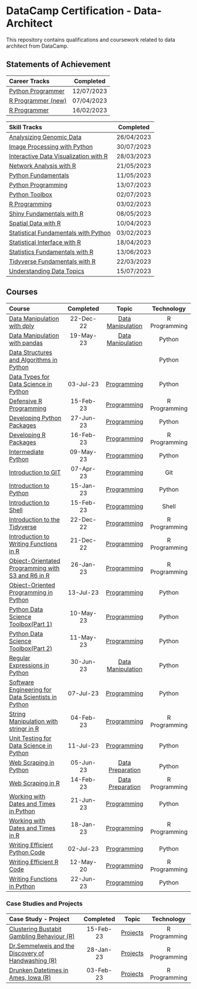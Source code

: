 # DataCamp Certification - Data-Architect
 
This repository contains qualifications and coursework related to data architect from DataCamp.


## Statements of Achievement

|                                                      Career Tracks                                                      | Completed  |
| :---------------------------------------------------------------------------------------------------------------------- | :--------: |
| [Python Programmer](https://github.com/Katsuvest/Data-Architect/blob/master/20230712_Python_Programmer-SOA.pdf)    | 12/07/2023 |
| [R Programmer (new)](https://github.com/Katsuvest/Data-Architect/blob/master/20230407_R_Programmer_(new)-SOA.pdf)  | 07/04/2023 |
| [R Programmer](https://github.com/Katsuvest/Data-Architect/blob/master/20230216_R_Programmer-SOA.pdf)              | 16/02/2023 |


|                                                                        Skill Tracks                                                                         | Completed  |
| :---------------------------------------------------------------------------------------------------------------------------------------------------------- | :--------: |
| [Analysizing Genomic Data](https://github.com/Katsuvest/Data-Architect/blob/master/20230426_Analyzing_Genomic_Data_in_R-SOA.pdf)                       | 26/04/2023 |
| [Image Processing with Python](https://github.com/Katsuvest/Data-Architect/blob/master/20230730_Image_Processing_with_Python-SOA.pdf)                  | 30/07/2023 |
| [Interactive Data Visualization with R](https://github.com/Katsuvest/Data-Architect/blob/master/20230328_Interactive_Data_Visualization_in_R-SOA.pdf)  | 28/03/2023 |
| [Network Analysis with R](https://github.com/Katsuvest/Data-Architect/blob/master/20230421_Network_Analysis_with_R-SOA.pdf)                            | 21/05/2023 |
| [Python Fundamentals](https://github.com/Katsuvest/Data-Architect/blob/master/20230511_Python_Fundamentals-SOA.pdf)                                    | 11/05/2023 |
| [Python Programming](https://github.com/Katsuvest/Data-Architect/blob/master/20230713_Python_Programming-SOA.pdf)                                      | 13/07/2023 |
| [Python Toolbox](https://github.com/Katsuvest/Data-Architect/blob/master/20230702_Python_Toolbox-SOA.pdf)                                              | 02/07/2023 |
| [R Programming](https://github.com/Katsuvest/Data-Architect/blob/master/20230203_R_Programming-SOA.pdf)                                                | 03/02/2023 |
| [Shiny Fundamentals with R](https://github.com/Katsuvest/Data-Architect/blob/master/20230508_Shiny_Fundamentals_with_R-SOA.pdf)                        | 08/05/2023 |
| [Spatial Data with R](https://github.com/Katsuvest/Data-Architect/blob/master/20230410_Spactial_Data_with_R-SOA.pdf)                                   | 10/04/2023 |
| [Statistical Fundamentals with Python](https://github.com/Katsuvest/Data-Architect/blob/master/20230203_Statistics_Fundamentals_with_R-SOA.pdf)        | 03/02/2023 |
| [Statistical Interface with R](https://github.com/Katsuvest/Data-Architect/blob/master/20230418_Statistical_Inference_with_R-SOA.pdf)                  | 18/04/2023 |
| [Statistics Fundamentals with R](https://github.com/Katsuvest/Data-Architect/blob/master/20230613_Statistical_Fundamentals_with_Python-SOA.pdf)        | 13/06/2023 |
| [Tidyverse Fundamentals with R](https://github.com/Katsuvest/Data-Architect/blob/master/20230322_Tidyverse_Fundamentals_with_R-SOA.pdf)                | 22/03/2023 |
| [Understanding Data Topics](https://github.com/Katsuvest/Data-Architect/blob/master/20230715_Understanding_Data_Topics-SOA.pdf)                        | 15/07/2023 |

## Courses

|                                                                                                                  Course                                                                                                                   | Completed |                                       Topic                                       |   Technology   |
| :---------------------------------------------------------------------------------------------------------------------------------------------------------------------------------------------------------------------------------------- | :-------: | :-------------------------------------------------------------------------------: | :------------: |
| [Data Manipulation with dply](https://github.com/Katsuvest/Data-Manipulation/blob/master/Data_Manipulation_with_dply/20221222_Data_Manipulation_with_dplyr-certificate.pdf)                                                               | 22-Dec-22 |  [Data Manipulation](https://github.com/Katsuvest/Data-Manipulation/blob/master/) |  R Programming |
| [Data Manipulation with pandas](https://github.com/Katsuvest/Data-Manipulation/blob/master/Data_Manipulation_with_pandas/20230519_Data_Manipulation_with_pandas_certificate.pdf)                                                          | 19-May-23 |  [Data Manipulation](https://github.com/Katsuvest/Data-Manipulation/blob/master/) |     Python     |
| [Data Structures and Algorithms in Python](https://github.com/Katsuvest/Programming/blob/master/Data_Structures_and_Algorithms_in_Python/)                                                                                                |           |                                                                                   |     Python     |
| [Data Types for Data Science in Python](https://github.com/Katsuvest/Programming/blob/master/Data_Types_for_Data_Science_in_Python/20230703_Data_Types_for_Data_Science_in_Python_certificate.pdf)                                        | 03-Jul-23 |        [Programming](https://github.com/Katsuvest/Programming/blob/master/)       |     Python     |
| [Defensive R Programming](https://github.com/Katsuvest/Programming/blob/master/Defensive_R_Programming/20230215_Defensive_R_Programming-certificate.pdf)                                                                                  | 15-Feb-23 |        [Programming](https://github.com/Katsuvest/Programming/blob/master/)       |  R Programming |
| [Developing Python Packages](https://github.com/Katsuvest/Programming/blob/master/Developing_Python_Packages/20230627_Developing_Python_Packages_certificate.pdf)                                                                         | 27-Jun-23 |        [Programming](https://github.com/Katsuvest/Programming/blob/master/)       |     Python     |
| [Developing R Packages](https://github.com/Katsuvest/Programming/blob/master/Developing_R_Packages/20230216_Developing_R_Packages-certificate.pdf)                                                                                        | 16-Feb-23 |        [Programming](https://github.com/Katsuvest/Programming/blob/master/)       |  R Programming |
| [Intermediate Python](https://github.com/Katsuvest/Programming/blob/master/Intermediate_Python/20230510_Intermediate_Python_certificate.pdf)                                                                                              | 09-May-23 |        [Programming](https://github.com/Katsuvest/Programming/blob/master/)       |     Python     |
| [Introduction to GIT](https://github.com/Katsuvest/Programming/blob/master/Introduction_to_GIT/20230407_Introduction_to_Git-certificate.pdf)                                                                                              | 07-Apr-23 |        [Programming](https://github.com/Katsuvest/Programming/blob/master/)       |       Git      |
| [Introduction to Python](https://github.com/Katsuvest/Programming/blob/master/Introduction_to_Python/20230115_Introduction_to_Python_certificate.pdf)                                                                                     | 15-Jan-23 |        [Programming](https://github.com/Katsuvest/Programming/blob/master/)       |     Python     |
| [Introduction to Shell](https://github.com/Katsuvest/Programming/blob/master/Introduction_to_Shell/20230215_Introduction_to_Shell-certificate.pdf)                                                                                        | 15-Feb-23 |        [Programming](https://github.com/Katsuvest/Programming/blob/master/)       |      Shell     |
| [Introduction to the Tidyverse](https://github.com/Katsuvest/Programming/blob/master/Introduction_to_the_Tidyverse/20221222_Introduction_to_the_Tidyverse-certificate.pdf)                                                                | 22-Dec-22 |        [Programming](https://github.com/Katsuvest/Programming/blob/master/)       |  R Programming |
| [Introduction to Writing Functions in R](https://github.com/Katsuvest/Programming/blob/master/Introduction_to_Writing_Functions_in_R/20221221_Introduction_to_Writing_Functions_in_R-certificate.pdf)                                     | 21-Dec-22 |        [Programming](https://github.com/Katsuvest/Programming/blob/master/)       |  R Programming |
| [Object-Orientated Programming with S3 and R6 in R](https://github.com/Katsuvest/Programming/blob/master/Object-Orientated_Programming_with_S3_and_R6_in_R/20230126_Object-Oriented_Programming_with_S3_and_R6_in_R-certificate.pdf)      | 26-Jan-23 |        [Programming](https://github.com/Katsuvest/Programming/blob/master/)       |  R Programming |
| [Object-Oriented Programming in Python](https://github.com/Katsuvest/Programming/blob/master/Object-Oriented_Programming_in_Python/20230713_Object-Oriented_Programming_in_Python_certificate.pdf)                                        | 13-Jul-23 |        [Programming](https://github.com/Katsuvest/Programming/blob/master/)       |     Python     |
| [Python Data Science Toolbox(Part 1)](https://github.com/Katsuvest/Programming/blob/master/Python_Data_Science_Toolbox(Part_1)/20230511_Python_Data_Science_Toolbox_(Part_1)_certificate.pdf)                                             | 10-May-23 |        [Programming](https://github.com/Katsuvest/Programming/blob/master/)       |     Python     |
| [Python Data Science Toolbox(Part 2)](https://github.com/Katsuvest/Programming/blob/master/Python_Data_Science_Toolbox(Part_2)/20230511_Python_Data_Science_Toolbox_(Part_2)_certificate.pdf)                                             | 11-May-23 |        [Programming](https://github.com/Katsuvest/Programming/blob/master/)       |     Python     |
| [Regular Expressions in Python](https://github.com/Katsuvest/Data-Manipulation/blob/master/Regular_Expressions_in_Python/20230630_Regular_Expressions_in_Python_certificate.pdf)                                                          | 30-Jun-23 |  [Data Manipulation](https://github.com/Katsuvest/Data-Manipulation/blob/master/) |     Python     |
| [Software Engineering for Data Scientists in Python](https://github.com/Katsuvest/Programming/blob/master/Software_Engineering_for_Data_Scientists_in_Python/20230711_Software_Engineering_for_Data_Scientists_in_Python_certificate.pdf) | 07-Jul-23 |        [Programming](https://github.com/Katsuvest/Programming/blob/master/)       |     Python     |
| [String Manipulation with stringr in R](https://github.com/Katsuvest/Programming/blob/master/String_Manipulation_with_stringr_in_R/20230204_String_Manipulation_with_stringr_in_R-certificate.pdf)                                        | 04-Feb-23 |        [Programming](https://github.com/Katsuvest/Programming/blob/master/)       |  R Programming |
| [Unit Testing for Data Science in Python](https://github.com/Katsuvest/Programming/blob/master/Unit_Testing_for_Data_Science_in_Python/20230711_Unit_Testing_for_Data_Science_in_Python-certificate.pdf)                                  | 11-Jul-23 |        [Programming](https://github.com/Katsuvest/Programming/blob/master/)       |     Python     |
| [Web Scraping in Python](https://github.com/Katsuvest/Data-Preparation/blob/master/Web_Scraping_in_Python/20230407_Web_Scraping_in_Python_certificate.pdf)                                                                                | 05-Jun-23 |   [Data Preparation](https://github.com/Katsuvest/Data-Preparation/blob/master/)  |     Python     |
| [Web Scraping in R](https://github.com/Katsuvest/Data-Preparation/blob/master/Web_Scraping_in_R/20230214_Web_Scraping_in_R-certificate.pdf)                                                                                               | 14-Feb-23 |   [Data Preparation](https://github.com/Katsuvest/Data-Preparation/blob/master/)  |  R Programming |
| [Working with Dates and Times in Python](https://github.com/Katsuvest/Programming/blob/master/Working_with_Dates_and_Times_in_Python/20230621_Working_with_Dates_and_Times_in_Python_certificate.pdf)                                     | 21-Jun-23 |        [Programming](https://github.com/Katsuvest/Programming/blob/master/)       |     Python     |
| [Working with Dates and Times in R](https://github.com/Katsuvest/Programming/blob/master/Working_with_Dates_and_Times_in_R/20230118_Working_with_Dates_and_Times_in_R-certificate.pdf)                                                    | 18-Jan-23 |        [Programming](https://github.com/Katsuvest/Programming/blob/master/)       |  R Programming |
| [Writing Efficient Python Code](https://github.com/Katsuvest/Programming/blob/master/Writing_Efficient_Python_Code/20230702_Writing_Efficient_Python_Code_certificate.pdf)                                                                | 02-Jul-23 |        [Programming](https://github.com/Katsuvest/Programming/blob/master/)       |     Python     |
| [Writing Efficient R Code](https://github.com/Katsuvest/Programming/blob/master/Writing_Efficient_R_Code/20200512_Writing_Efficent_Code_in_R-certificate.pdf)                                                                             | 12-May-20 |        [Programming](https://github.com/Katsuvest/Programming/blob/master/)       |  R Programming |
| [Writing Functions in Python](https://github.com/Katsuvest/Programming/blob/master/Writing_Functions_in_Python/20230622_Writing_Functions_in_Python_certificate.pdf)                                                                      | 22-Jun-23 |        [Programming](https://github.com/Katsuvest/Programming/blob/master/)       |     Python     |


### Case Studies and Projects

|                                                                                              Case Study - Project                                                                                              | Completed |                              Topic                              |   Technology   |
| :------------------------------------------------------------------------------------------------------------------------------------------------------------------------------------------------------------- | :-------: | :-------------------------------------------------------------: | :------------: |
| [Clustering Bustabit Gambling Behaviour (R)](https://github.com/Katsuvest/Projects/blob/master/Clustering_Bustabit_Gambling_Behaviour_(R)/20230219_Modeling_with_Data_in_the_Tidyverse-certificate.pdf)        | 15-Feb-23 |  [Projects](https://github.com/Katsuvest/Projects/blob/master/) |  R Programming |
| [Dr.Semmelweis and the Discovery of Handwashing (R)](https://github.com/Katsuvest/Projects/blob/master/Dr.Semmelweis_and_the_Discovery_of_Handwashing_(R)/20230126_Unsupervised_Learning_in_R-certificate.pdf) | 28-Jan-23 |  [Projects](https://github.com/Katsuvest/Projects/blob/master/) |  R Programming |
| [Drunken Datetimes in Ames, Iowa (R)](https://github.com/Katsuvest/Projects/blob/master/Drunken_Datetimes_in_Ames,_Iowa_(R)/20230204_String_Manipulation_with_stringr_in_R-certificate.pdf)                    | 03-Feb-23 |  [Projects](https://github.com/Katsuvest/Projects/blob/master/) |  R Programming |
